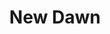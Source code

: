 ---
ee_id: '4507'
site: '1'
type: '5'
title: New Dawn
url: new-dawn
year: '2020'
venue: Louis Vuitton (worldwide flagships)
pitch: Did an ad campaign 4 LV - both print &amp; in-store. Decked out their flagships
  4 July with dusk &amp; dawns.
ps:
imgs: lv-2020-07-web-sm--CVeL.jpg,lv-2020-07-web-sm--DJFW.jpg,lv-2020-07-web-sm--faVh.jpg,lv-2020-07-web-sm--91eI.jpg
things: "[4497] [2020-031-the-light-of-a-new-dawn] 2020-031 The light of a new dawn"
layout: shows
---